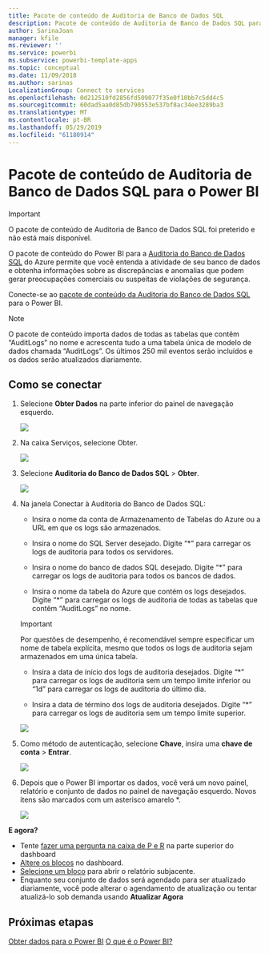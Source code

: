 ```yaml
---
title: Pacote de conteúdo de Auditoria de Banco de Dados SQL
description: Pacote de conteúdo de Auditoria de Banco de Dados SQL para o Power BI
author: SarinaJoan
manager: kfile
ms.reviewer: ''
ms.service: powerbi
ms.subservice: powerbi-template-apps
ms.topic: conceptual
ms.date: 11/09/2018
ms.author: sarinas
LocalizationGroup: Connect to services
ms.openlocfilehash: 0d212510fd2856fd509077f35e0f10bb7c5dd4c5
ms.sourcegitcommit: 60dad5aa0d85db790553e537bf8ac34ee3289ba3
ms.translationtype: MT
ms.contentlocale: pt-BR
ms.lasthandoff: 05/29/2019
ms.locfileid: "61180914"
---
```

# <a name="sql-database-auditing-content-pack-for-power-bi"></a>Pacote de conteúdo de Auditoria de Banco de Dados SQL para o Power BI

> [!IMPORTANT]
> O pacote de conteúdo de Auditoria de Banco de Dados SQL foi preterido e não está mais disponível.
 
O pacote de conteúdo do Power BI para a [Auditoria do Banco de Dados SQL](/azure/sql-database/sql-database-auditing/) do Azure permite que você entenda a atividade de seu banco de dados e obtenha informações sobre as discrepâncias e anomalias que podem gerar preocupações comerciais ou suspeitas de violações de segurança. 

Conecte-se ao [pacote de conteúdo da Auditoria do Banco de Dados SQL](https://app.powerbi.com/getdata/services/sql-db-auditing) para o Power BI.

>[!NOTE]
>O pacote de conteúdo importa dados de todas as tabelas que contêm “AuditLogs” no nome e acrescenta tudo a uma tabela única de modelo de dados chamada “AuditLogs”. Os últimos 250 mil eventos serão incluídos e os dados serão atualizados diariamente.

## <a name="how-to-connect"></a>Como se conectar
1. Selecione **Obter Dados** na parte inferior do painel de navegação esquerdo.
   
   ![](media/service-connect-to-azure-sql-database-auditing/pbi_getdata.png) 
2. Na caixa Serviços, selecione Obter.
   
   ![](media/service-connect-to-azure-sql-database-auditing/pbi_getservices.png) 
3. Selecione **Auditoria do Banco de Dados SQL** \> **Obter**.
   
   ![](media/service-connect-to-azure-sql-database-auditing/sqldbaudit.png)
4. Na janela Conectar à Auditoria do Banco de Dados SQL:
   
   - Insira o nome da conta de Armazenamento de Tabelas do Azure ou a URL em que os logs são armazenados.
   
   - Insira o nome do SQL Server desejado. Digite “\*” para carregar os logs de auditoria para todos os servidores.
   
   - Insira o nome do banco de dados SQL desejado. Digite “\*” para carregar os logs de auditoria para todos os bancos de dados.
   
   - Insira o nome da tabela do Azure que contém os logs desejados. Digite “\*” para carregar os logs de auditoria de todas as tabelas que contêm “AuditLogs” no nome.
   
   >[!IMPORTANT]
   >Por questões de desempenho, é recomendável sempre especificar um nome de tabela explícita, mesmo que todos os logs de auditoria sejam armazenados em uma única tabela.
   
   - Insira a data de início dos logs de auditoria desejados. Digite “\*” para carregar os logs de auditoria sem um tempo limite inferior ou “1d” para carregar os logs de auditoria do último dia.
   
   - Insira a data de término dos logs de auditoria desejados. Digite “\*” para carregar os logs de auditoria sem um tempo limite superior.
   
   ![](media/service-connect-to-azure-sql-database-auditing/dbauditing_param.png)
5. Como método de autenticação, selecione **Chave**, insira uma **chave de conta** \> **Entrar**.
   
   ![](media/service-connect-to-azure-sql-database-auditing/pbi_sqlauditing3.png)
6. Depois que o Power BI importar os dados, você verá um novo painel, relatório e conjunto de dados no painel de navegação esquerdo. Novos itens são marcados com um asterisco amarelo \*.
   
   ![](media/service-connect-to-azure-sql-database-auditing/pbi_sqldbauditingnewdash.png)

**E agora?**

* Tente [fazer uma pergunta na caixa de P e R](consumer/end-user-q-and-a.md) na parte superior do dashboard
* [Altere os blocos](service-dashboard-edit-tile.md) no dashboard.
* [Selecione um bloco](consumer/end-user-tiles.md) para abrir o relatório subjacente.
* Enquanto seu conjunto de dados será agendado para ser atualizado diariamente, você pode alterar o agendamento de atualização ou tentar atualizá-lo sob demanda usando **Atualizar Agora**

## <a name="next-steps"></a>Próximas etapas
[Obter dados para o Power BI](service-get-data.md)
[O que é o Power BI?](power-bi-overview.md)
